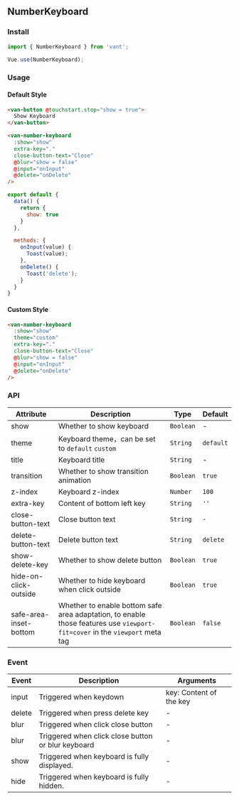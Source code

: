 ## NumberKeyboard

### Install
``` javascript
import { NumberKeyboard } from 'vant';

Vue.use(NumberKeyboard);
```

### Usage

#### Default Style

```html
<van-button @touchstart.stop="show = true">
  Show Keyboard
</van-button>

<van-number-keyboard
  :show="show"
  extra-key="."
  close-button-text="Close"
  @blur="show = false"
  @input="onInput"
  @delete="onDelete"
/>
```

```javascript
export default {
  data() {
    return {
      show: true
    }
  },

  methods: {
    onInput(value) {
      Toast(value);
    },
    onDelete() {
      Toast('delete');
    }
  }
}
```

#### Custom Style

```html
<van-number-keyboard
  :show="show"
  theme="custom"
  extra-key="."
  close-button-text="Close"
  @blur="show = false"
  @input="onInput"
  @delete="onDelete"
/>
```

### API

| Attribute | Description | Type | Default |
|------|------|------|------|
| show | Whether to show keyboard | `Boolean` | - |
| theme | Keyboard theme，can be set to `default` `custom` | `String` | `default` |
| title | Keyboard title | `String` | - |
| transition | Whether to show transition animation | `Boolean` | `true` |
| z-index | Keyboard z-index | `Number` | `100` |
| extra-key | Content of bottom left key | `String` | `''` |
| close-button-text | Close button text | `String` | `-` |
| delete-button-text | Delete button text | `String` | `delete` |
| show-delete-key | Whether to show delete button | `Boolean` | `true` |
| hide-on-click-outside | Whether to hide keyboard when click outside | `Boolean` | `true` |
| safe-area-inset-bottom | Whether to enable bottom safe area adaptation, to enable those features use `viewport-fit=cover` in the `viewport` meta tag | `Boolean` | `false` |

### Event

| Event | Description | Arguments |
|------|------|------|
| input | Triggered when keydown | key: Content of the key |
| delete | Triggered when press delete key | - |
| blur | Triggered when click close button | - |
| blur | Triggered when click close button or blur keyboard | - |
| show | Triggered when keyboard is fully displayed. | - |
| hide | Triggered when keyboard is fully hidden. | - |
